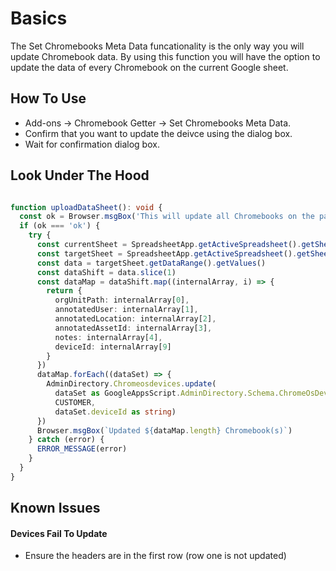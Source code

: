 # Basics

The Set Chromebooks Meta Data funcationality is the only way you will update Chromebook data.
By using this function you will have the option to update the data of every Chromebook on the current Google sheet.

## How To Use

* Add-ons -> Chromebook Getter -> Set Chromebooks Meta Data.
* Confirm that you want to update the deivce using the dialog box.
* Wait for confirmation dialog box.

## Look Under The Hood

```ts

function uploadDataSheet(): void {
  const ok = Browser.msgBox('This will update all Chromebooks on the page with changes, Are you sure?', Browser.Buttons.OK_CANCEL)
  if (ok === 'ok') {
    try {
      const currentSheet = SpreadsheetApp.getActiveSpreadsheet().getSheetName()
      const targetSheet = SpreadsheetApp.getActiveSpreadsheet().getSheetByName(currentSheet)
      const data = targetSheet.getDataRange().getValues()
      const dataShift = data.slice(1)
      const dataMap = dataShift.map((internalArray, i) => {
        return {
          orgUnitPath: internalArray[0],
          annotatedUser: internalArray[1],
          annotatedLocation: internalArray[2],
          annotatedAssetId: internalArray[3],
          notes: internalArray[4],
          deviceId: internalArray[9]
        }
      })
      dataMap.forEach((dataSet) => {
        AdminDirectory.Chromeosdevices.update(
          dataSet as GoogleAppsScript.AdminDirectory.Schema.ChromeOsDevice,
          CUSTOMER,
          dataSet.deviceId as string)
      })
      Browser.msgBox(`Updated ${dataMap.length} Chromebook(s)`)
    } catch (error) {
      ERROR_MESSAGE(error)
    }
  }
}

```

## Known Issues

#### Devices Fail To Update

* Ensure the headers are in the first row (row one is not updated)
